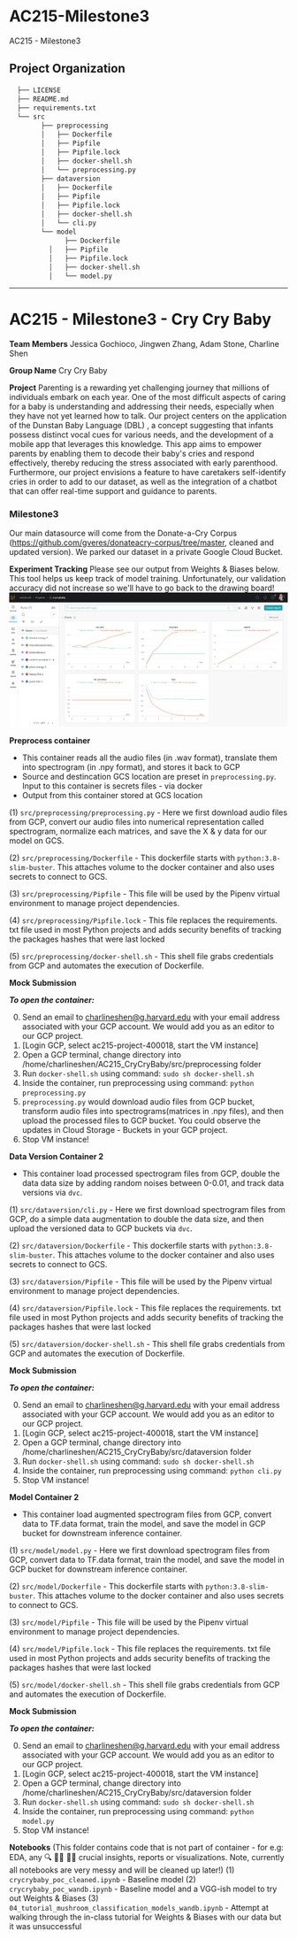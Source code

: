 AC215-Milestone3
==============================

AC215 - Milestone3

Project Organization
------------
      ├── LICENSE
      ├── README.md
      ├── requirements.txt
      └── src
            ├── preprocessing
            │   ├── Dockerfile
            │   ├── Pipfile
            │   ├── Pipfile.lock
            │   ├── docker-shell.sh
            │   └── preprocessing.py
            ├── dataversion
            │   ├── Dockerfile
            │   ├── Pipfile
            │   ├── Pipfile.lock
            │   ├── docker-shell.sh
            │   └── cli.py
            └── model
                  ├── Dockerfile
              │   ├── Pipfile
              │   ├── Pipfile.lock
              │   ├── docker-shell.sh
              │   └── model.py
  

--------
# AC215 - Milestone3 - Cry Cry Baby

**Team Members**
Jessica Gochioco, Jingwen Zhang, Adam Stone, Charline Shen


**Group Name**
Cry Cry Baby

**Project**
Parenting is a rewarding yet challenging journey that millions of individuals embark on each year. One of the most difficult aspects of caring for a baby is understanding and addressing their needs, especially when they have not yet learned how to talk. Our project centers on the application of the Dunstan Baby Language (DBL) , a concept suggesting that infants possess distinct vocal cues for various needs, and the development of a mobile app that leverages this knowledge. This app aims to empower parents by enabling them to decode their baby's cries and respond effectively, thereby reducing the stress associated with early parenthood. Furthermore, our project envisions a feature to have caretakers self-identify cries in order to add to our dataset, as well as the integration of a chatbot that can offer real-time support and guidance to parents.


### Milestone3 ###
Our main datasource will come from the Donate-a-Cry Corpus  (https://github.com/gveres/donateacry-corpus/tree/master, cleaned and updated version). We parked our dataset in a private Google Cloud Bucket. 

**Experiment Tracking**
Please see our output from Weights & Biases below. This tool helps us keep track of model training. Unfortunately, our validation accuracy did not increase so we'll have to go back to the drawing board! 
![wandb](images/wandb.png)


**Preprocess container**
- This container reads all the audio files (in .wav format), translate them into spectrogram (in .npy format), and stores it back to GCP
- Source and destincation GCS location are preset in `preprocessing.py`. Input to this container is secrets files - via docker
- Output from this container stored at GCS location

(1) `src/preprocessing/preprocessing.py`  - Here we first download audio files from GCP,  convert our audio files into numerical representation called spectrogram, normalize each matrices, and save the X & y data for our model on GCS. 

(2) `src/preprocessing/Dockerfile` - This dockerfile starts with  `python:3.8-slim-buster`. This <statement> attaches volume to the docker container and also uses secrets to connect to GCS.

(3) `src/preprocessing/Pipfile` - This file will be used by the Pipenv virtual environment to manage project dependencies.

(4) `src/preprocessing/Pipfile.lock` - This file replaces the requirements. txt file used in most Python projects and adds security benefits of tracking the packages hashes that were last locked

(5) `src/preprocessing/docker-shell.sh` - This shell file grabs credentials from GCP and automates the execution of Dockerfile.

**Mock Submission**


***To open the container:***

0. Send an email to charlineshen@g.harvard.edu with your email address associated with your GCP account. We would add you as an editor to our GCP project.
1. [Login GCP, select ac215-project-400018, start the VM instance] 
2. Open a GCP terminal, change directory into /home/charlineshen/AC215_CryCryBaby/src/preprocessing folder
3. Run `docker-shell.sh` using command: `sudo sh docker-shell.sh`
4. Inside the container, run preprocessing using command: `python preprocessing.py`
5. `preprocessing.py` would download audio files from GCP bucket, transform audio files into spectrograms(matrices in .npy files), and then upload the processed files to GCP bucket. You could observe the updates in Cloud Storage - Buckets in your GCP project.
6. Stop VM instance!

**Data Version Container 2**
- This container load processed spectrogram files from GCP, double the data data size by adding random noises between 0-0.01, and track data versions via `dvc`. 


(1) `src/dataversion/cli.py`  - Here we first download spectrogram files from GCP, do a simple data augmentation to double the data size, and then upload the versioned data to GCP buckets via `dvc`. 

(2) `src/dataversion/Dockerfile` - This dockerfile starts with  `python:3.8-slim-buster`. This <statement> attaches volume to the docker container and also uses secrets to connect to GCS.

(3) `src/dataversion/Pipfile` - This file will be used by the Pipenv virtual environment to manage project dependencies.

(4) `src/dataversion/Pipfile.lock` - This file replaces the requirements. txt file used in most Python projects and adds security benefits of tracking the packages hashes that were last locked

(5) `src/dataversion/docker-shell.sh` - This shell file grabs credentials from GCP and automates the execution of Dockerfile.

**Mock Submission**


***To open the container:***

0. Send an email to charlineshen@g.harvard.edu with your email address associated with your GCP account. We would add you as an editor to our GCP project.
1. [Login GCP, select ac215-project-400018, start the VM instance] 
2. Open a GCP terminal, change directory into /home/charlineshen/AC215_CryCryBaby/src/dataversion folder
3. Run `docker-shell.sh` using command: `sudo sh docker-shell.sh`
4. Inside the container, run preprocessing using command: `python cli.py`
5. Stop VM instance!


**Model Container 2**
- This container load augmented spectrogram files from GCP, convert data to TF.data format, train the model, and save the model in GCP bucket for downstream inference container. 


(1) `src/model/model.py`  - Here we first download spectrogram files from GCP, convert data to TF.data format, train the model, and save the model in GCP bucket for downstream inference container. 

(2) `src/model/Dockerfile` - This dockerfile starts with  `python:3.8-slim-buster`. This <statement> attaches volume to the docker container and also uses secrets to connect to GCS.

(3) `src/model/Pipfile` - This file will be used by the Pipenv virtual environment to manage project dependencies.

(4) `src/model/Pipfile.lock` - This file replaces the requirements. txt file used in most Python projects and adds security benefits of tracking the packages hashes that were last locked

(5) `src/model/docker-shell.sh` - This shell file grabs credentials from GCP and automates the execution of Dockerfile.

**Mock Submission**


***To open the container:***

0. Send an email to charlineshen@g.harvard.edu with your email address associated with your GCP account. We would add you as an editor to our GCP project.
1. [Login GCP, select ac215-project-400018, start the VM instance] 
2. Open a GCP terminal, change directory into /home/charlineshen/AC215_CryCryBaby/src/dataversion folder
3. Run `docker-shell.sh` using command: `sudo sh docker-shell.sh`
4. Inside the container, run preprocessing using command: `python model.py`
5. Stop VM instance!

**Notebooks** 
 (This folder contains code that is not part of container - for e.g: EDA, any 🔍 🕵️‍♀️ 🕵️‍♂️ crucial insights, reports or visualizations. Note, currently all notebooks are very messy and will be cleaned up later!)
 (1) `crycrybaby_poc_cleaned.ipynb` - Baseline model
 (2) `crycrybaby_poc_wandb.ipynb` - Baseline model and a VGG-ish model to try out Weights & Biases
 (3) `04_tutorial_mushroom_classification_models_wandb.ipynb` - Attempt at walking through the in-class tutorial for Weights & Biases with our data but it was unsuccessful

